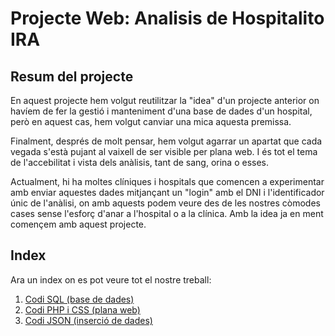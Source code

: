 # Projecte Web: Analisis de Hospitalito IRA

## Resum del projecte

En aquest projecte hem volgut reutilitzar la "idea" d'un projecte anterior on havíem de fer la gestió i manteniment d'una base de dades d'un hospital, però en aquest cas, hem volgut canviar una mica aquesta premissa.

Finalment, després de molt pensar, hem volgut agarrar un apartat que cada vegada s'està pujant al vaixell de ser visible per plana web. I és tot el tema de l'accebilitat i vista dels anàlisis, tant de sang, orina o esses.

Actualment, hi ha moltes clíniques i hospitals que comencen a experimentar amb enviar aquestes dades mitjançant un "login" amb el DNI i l'identificador únic de l'anàlisi, on amb aquests podem veure des de les nostres còmodes cases sense l'esforç d'anar a l'hospital o a la clínica. Amb la idea ja en ment començem amb aquest projecte.

## Index

Ara un index on es pot veure tot el nostre treball:

1. [Codi SQL (base de dades)](<Codi SQL/README.md>)
2. [Codi PHP i CSS (plana web)](<Codi PHP i CSS/README.md>)
3. [Codi JSON (inserció de dades)](<JSON Analisis/README.md>)
